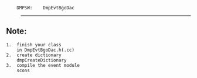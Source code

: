         DMPSW:    DmpEvtBgoDac
>--------------------------------------------

Note:
-------------
    1.  finish your class
        in DmpEvtBgoDac.h(.cc)
    2.  create dictionary
        dmpCreateDictionary
    3.  compile the event module
        scons
